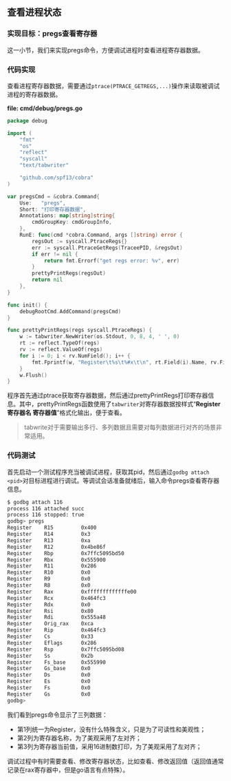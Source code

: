 ## 查看进程状态

### 实现目标：pregs查看寄存器

这一小节，我们来实现pregs命令，方便调试进程时查看进程寄存器数据。

### 代码实现

查看进程寄存器数据，需要通过`ptrace(PTRACE_GETREGS,...)`操作来读取被调试进程的寄存器数据。

**file: cmd/debug/pregs.go**

```go
package debug

import (
	"fmt"
	"os"
	"reflect"
	"syscall"
	"text/tabwriter"

	"github.com/spf13/cobra"
)

var pregsCmd = &cobra.Command{
	Use:   "pregs",
	Short: "打印寄存器数据",
	Annotations: map[string]string{
		cmdGroupKey: cmdGroupInfo,
	},
	RunE: func(cmd *cobra.Command, args []string) error {
		regsOut := syscall.PtraceRegs{}
		err := syscall.PtraceGetRegs(TraceePID, &regsOut)
		if err != nil {
			return fmt.Errorf("get regs error: %v", err)
		}
		prettyPrintRegs(regsOut)
		return nil
	},
}

func init() {
	debugRootCmd.AddCommand(pregsCmd)
}

func prettyPrintRegs(regs syscall.PtraceRegs) {
	w := tabwriter.NewWriter(os.Stdout, 0, 8, 4, ' ', 0)
	rt := reflect.TypeOf(regs)
	rv := reflect.ValueOf(regs)
	for i := 0; i < rv.NumField(); i++ {
		fmt.Fprintf(w, "Register\t%s\t%#x\t\n", rt.Field(i).Name, rv.Field(i).Uint())
	}
	w.Flush()
}
```

程序首先通过ptrace获取寄存器数据，然后通过prettyPrintRegs打印寄存器信息。其中，prettyPrintRegs函数使用了`tabwriter`对寄存器数据按样式“**Register	寄存器名	寄存器值**”格式化输出，便于查看。

>   tabwrite对于需要输出多行、多列数据且需要对每列数据进行对齐的场景非常适用。

### 代码测试

首先启动一个测试程序充当被调试进程，获取其pid，然后通过`godbg attach <pid>`对目标进程进行调试。等调试会话准备就绪后，输入命令pregs查看寄存器信息。

```bash
$ godbg attach 116
process 116 attached succ
process 116 stopped: true
godbg> pregs
Register    R15         0x400                 
Register    R14         0x3                   
Register    R13         0xa                   
Register    R12         0x4be86f              
Register    Rbp         0x7ffc5095bd50        
Register    Rbx         0x555900              
Register    R11         0x286                 
Register    R10         0x0                   
Register    R9          0x0                   
Register    R8          0x0                   
Register    Rax         0xfffffffffffffe00    
Register    Rcx         0x464fc3              
Register    Rdx         0x0                   
Register    Rsi         0x80                  
Register    Rdi         0x555a48              
Register    Orig_rax    0xca                  
Register    Rip         0x464fc3              
Register    Cs          0x33                  
Register    Eflags      0x286                 
Register    Rsp         0x7ffc5095bd08        
Register    Ss          0x2b                  
Register    Fs_base     0x555990              
Register    Gs_base     0x0                   
Register    Ds          0x0                   
Register    Es          0x0                   
Register    Fs          0x0                   
Register    Gs          0x0                   
godbg> 
```

我们看到pregs命令显示了三列数据：

-   第1列统一为Register，没有什么特殊含义，只是为了可读性和美观性；
-   第2列为寄存器名称，为了美观采用了左对齐；
-   第3列为寄存器当前值，采用16进制数打印，为了美观采用了左对齐；

调试过程中有时需要查看、修改寄存器状态，比如查看、修改返回值（返回值通常记录在rax寄存器中，但是go语言有点特殊）。